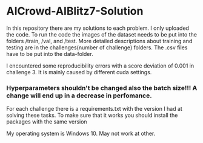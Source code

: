 # AICrowd-AIBlitz7-Solution

In this repository there are my solutions to each problem. I only uploaded the code. To run the code the images of the dataset needs to be put into the folders /train, /val, and /test. More detailed descriptions about training and testing are in the challenges(number of challenge) folders. The .csv files have to be put into the data-folder.

I encountered some reproducibility errors with a score deviation of 0.001 in challenge 3. It is mainly caused by different cuda settings.

### Hyperparameters shouldn't be changed also the batch size!!! A change will end up in a decrease in perfomance.

For each challenge there is a requirements.txt with the version I had at solving these tasks. To make sure that it works you should install the packages with the same version

My operating system is Windows 10. May not work at other.
